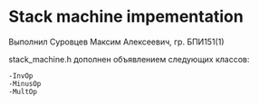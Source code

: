 # Stack machine impementation
Выполнил Суровцев Максим Алексеевич, гр. БПИ151(1)

stack_machine.h дополнен объявлением следующих классов:
	
	-InvOp
	-MinusOp
	-MultOp
